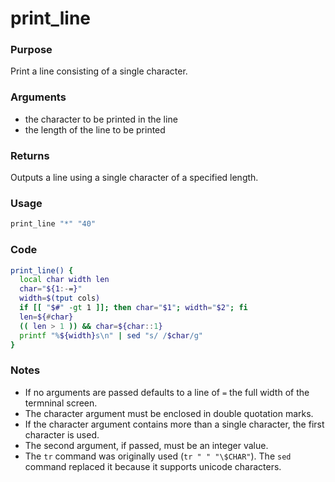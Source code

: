 # print_line
### Purpose
Print a line consisting of a single character.
### Arguments
- the character to be printed in the line
- the length of the line to be printed
### Returns
Outputs a line using a single character of a specified length.
### Usage
```bash
print_line "*" "40"
```
### Code
```bash
print_line() {
  local char width len
  char="${1:-=}"
  width=$(tput cols)
  if [[ "$#" -gt 1 ]]; then char="$1"; width="$2"; fi
  len=${#char}
  (( len > 1 )) && char=${char::1}
  printf "%${width}s\n" | sed "s/ /$char/g"
}
```
### Notes
- If no arguments are passed defaults to a line of `=` the full width of the termninal screen.
- The character argument must be enclosed in double quotation marks.
- If the character argument contains more than a single character, the first character is used.
- The second argument, if passed, must be an integer value.
- The `tr` command was originally used (`tr " " "\$CHAR"`). The `sed` command replaced it because it supports unicode characters.
